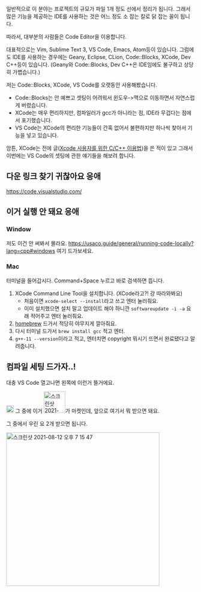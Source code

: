 일반적으로 이 분야는 프로젝트의 규모가 파일 1개 정도 선에서 정리가 됩니다.
그래서 많은 기능을 제공하는 IDE를 사용하는 것은 어느 정도 소 잡는 칼로 닭 잡는 꼴이 됩니다.

따라서, 대부분의 사람들은 Code Editor을 이용합니다.

대표적으로는 Vim, Sublime Text 3, VS Code, Emacs, Atom등이 있습니다.
그럼에도 IDE를 사용하는 경우에는 Geany, Eclipse, CLion, Code::Blocks, XCode, Dev C++등이 있습니다. (Geany와 Code::Blocks, Dev C++은 IDE임에도 불구하고 상당히 가볍습니다.)

저는 Code::Blocks, XCode, VS Code를 오랫동안 사용해봤습니다.

* Code::Blocks는 안 예쁘고 셋팅이 어려워서 윈도우->맥으로 이동하면서 자연스럽게 버렸습니다.
* XCode는 매우 편리하지만, 컴파일러가 gcc가 아니라는 점, IDE라 무겁다는 점에서 포기했습니다.
* VS Code는 XCode의 편리한 기능들이 간혹 없어서 불편하지만 하나씩 찾아서 기능을 넣고 있습니다.

암튼, XCode는 전에 글([Xcode 사용자를 위한 C/C++ 이용법](https://mathsciforstudent.tistory.com/105))을 쓴 적이 있고 그래서
이번에는 VS Code의 셋팅에 관한 얘기들을 해보려 합니다.

## 다운 링크 찾기 귀찮아요 응애
https://code.visualstudio.com/

## 이거 실행 안 돼요 응애
### Window
저도 이건 안 써봐서 몰라요. https://usaco.guide/general/running-code-locally?lang=cpp#windows 여기 드가보세요.

### Mac
터미널을 들어갑시다. Command+Space 누르고 바로 검색하면 뜹니다.

1. XCode Command Line Tool을 설치합니다. (XCode라고?! 걍 따라와봐요)
   * 처음이면 `xcode-select --install`라고 쓰고 엔터 눌러줘요.
   * 이미 설치했으면 설치 말고 업데이트 해야 하니깐 `softwareupdate -i -a` 요래 적어주고 엔터 눌러줘요.
2. [homebrew](https://brew.sh/) 드가서 적당히 야무지게 깔아줘요.
3. 다시 터미널 드가서 `brew install gcc` 적고 엔터.
4. `g++-11 --version`이라고 적고, 엔터치면 copyright 뭐시기 뜨면서 완료됐다고 알려줍니다.

## 컴파일 세팅 드가자..!

대충 VS Code 열고나면 왼쪽에 이런거 뜰거에요.

<img width="20" alt="스크린샷 2021-08-12 오후 7 17 11" src="https://user-images.githubusercontent.com/70815390/129180473-ad4d8488-bc48-42ca-bb71-d80102d2f501.png">
그 중에 이거 <img width="57" alt="스크린샷 2021-08-12 오후 7 18 30" src="https://user-images.githubusercontent.com/70815390/129180638-80ade85e-5090-4e6d-bdb6-0df67eff2a13.png">가 마켓인데, 앞으로 여기서 뭐 받으면 돼요.

그 중에서 우린 요 2개 받으면 됩니다.

<img width="408" alt="스크린샷 2021-08-12 오후 7 15 47" src="https://user-images.githubusercontent.com/70815390/129180307-c8f3b533-b3af-4883-9cd9-d6acf01ad775.png">

